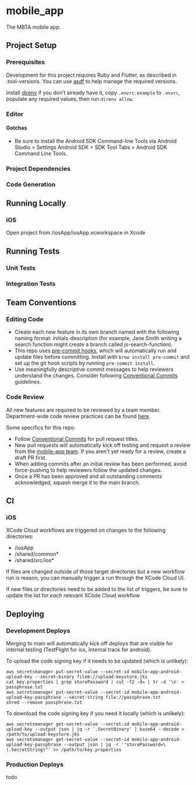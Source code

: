 # mobile_app

The MBTA mobile app.

## Project Setup

### Prerequisites

Development for this project requires Ruby and Flutter, as described in .tool-versions. You can use [asdf](https://asdf-vm.com/) to help manage the required versions.

Install [direnv](https://direnv.net/) if you don't already have it, copy `.envrc.example` to `.envrc`, populate any required values, then run `direnv allow`.

### Editor

#### Gotchas

- Be sure to install the Android SDK Command-line Tools via Android Studio > Settings Android SDK > SDK Tool Tabs > Android SDK Command Line Tools.

### Project Dependencies

### Code Generation

## Running Locally
### iOS
Open project from /iosApp/iosApp.xcworkspace in Xcode

## Running Tests

### Unit Tests

### Integration Tests

## Team Conventions

### Editing Code

- Create each new feature in its own branch named with the following naming format: initials-description (for example, Jane Smith writing a search function might create a branch called js-search-function).
- This repo uses [pre-commit hooks](https://pre-commit.com/), which will automatically run and update files before committing. Install with `brew install pre-commit` and set up the git hook scripts by running `pre-commit install`.
- Use meaningfully descriptive commit messages to help reviewers understand the changes. Consider following [Conventional Commits](https://www.conventionalcommits.org/en/v1.0.0-beta.2/) guidelines.

### Code Review

All new features are required to be reviewed by a team member. Department-wide code review practices can be found [here](https://www.notion.so/mbta-downtown-crossing/Code-Reviews-df7d4d6bb6aa4831a81bc8cef1bebbb5).

Some specifics for this repo:

- Follow [Conventional Commits](https://www.conventionalcommits.org/en/v1.0.0-beta.2/) for pull request titles.
- New pull requests will automatically kick off testing and request a review from the [mobile-app team](https://github.com/orgs/mbta/teams/mobile-app). If you aren't yet ready for a review, create a draft PR first.
- When adding commits after an initial review has been performed, avoid force-pushing to help reviewers follow the updated changes.
- Once a PR has been approved and all outstanding comments acknowledged, squash merge it to the main branch.

## CI

### iOS

XCode Cloud workflows are triggered on changes to the following directories:

- /iosApp
- /shared/common\*
- /shared/src/ios\*

If files are changed outside of those target directories but a new workflow run is reason, you can manually trigger a run through the XCode Cloud UI.

If new files or directories need to be added to the list of triggers, be sure to update the list for _each_ relevant XCode Cloud workflow

## Deploying

### Development Deploys

Merging to main will automatically kick off deploys that are visible for internal testing (TestFlight for ios, internal track for android).

To upload the code signing key if it needs to be updated (which is unlikely):

```
aws secretsmanager put-secret-value --secret-id mobile-app-android-upload-key --secret-binary fileb://upload-keystore.jks
cat key.properties | grep storePassword | cut -f2 -d= | tr -d '\n' > passphrase.txt
aws secretsmanager put-secret-value --secret-id mobile-app-android-upload-key-passphrase --secret-string file://passphrase.txt
shred --remove passphrase.txt
```

To download the code signing key if you need it locally (which is unlikely):

```
aws secretsmanager get-secret-value --secret-id mobile-app-android-upload-key --output json | jq -r '.SecretBinary' | base64 --decode > /path/to/upload-keystore.jks
aws secretsmanager get-secret-value --secret-id mobile-app-android-upload-key-passphrase --output json | jq -r '"storePassword=\(.SecretString)"' >> /path/to/key.properties
```

### Production Deploys

todo
